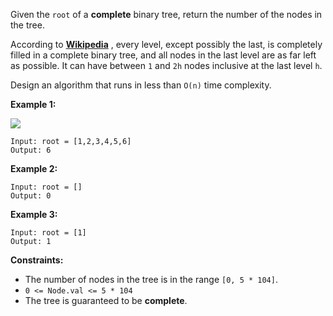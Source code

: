 Given the `root` of a **complete** binary tree, return the number of the nodes
in the tree.

According to
**[Wikipedia](http://en.wikipedia.org/wiki/Binary_tree#Types_of_binary_trees)**
, every level, except possibly the last, is completely filled in a complete
binary tree, and all nodes in the last level are as far left as possible. It
can have between `1` and `2h` nodes inclusive at the last level `h`.

Design an algorithm that runs in less than `O(n)` time complexity.



**Example 1:**

![](https://assets.leetcode.com/uploads/2021/01/14/complete.jpg)

    
    
    Input: root = [1,2,3,4,5,6]
    Output: 6
    

**Example 2:**

    
    
    Input: root = []
    Output: 0
    

**Example 3:**

    
    
    Input: root = [1]
    Output: 1
    



**Constraints:**

  * The number of nodes in the tree is in the range `[0, 5 * 104]`.
  * `0 <= Node.val <= 5 * 104`
  * The tree is guaranteed to be **complete**.

